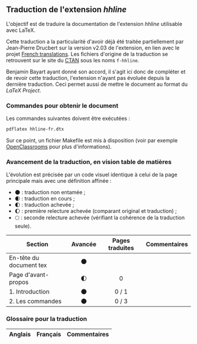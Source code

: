 ## Traduction de l'extension *hhline*

L'objectif est de traduire la documentation de l'extension *hhline* utilisable avec LaTeX. 

Cette traduction a la particularité d'avoir déjà été traitée partiellement par Jean-Pierre Drucbert sur la version v2.03 de l'extension, en lien avec le projet [French translations](https://www.ctan.org/pkg/french-translations). Les fichiers d'origine de la traduction se retrouvent sur le site du [CTAN](https://www.ctan.org/tex-archive/info/french-translations/macros/latex/required/tools) sous les noms `f-hhline`.

Benjamin Bayart ayant donné son accord, il s'agit ici donc de compléter et de revoir cette traduction, l'extension n'ayant pas évoluée depuis la dernière traduction. Ceci permet aussi de mettre le document au format du *LaTeX Project*.


### Commandes pour obtenir le document

Les commandes suivantes doivent être exécutées :

```bash
pdflatex hhline-fr.dtx
```

Sur ce point, un fichier Makefile est mis à disposition (voir par exemple [OpenClassrooms](https://openclassrooms.com/courses/compilez-sous-gnu-linux#/id/r-1130480) pour plus d'informations).


### Avancement de la traduction, en vision table de matières

L'évolution est précisée par un code visuel identique à celui de la page principale mais avec une définition affinée :

- :new_moon: : traduction non entamée ;
- :waxing_crescent_moon: : traduction en cours ;
- :first_quarter_moon: : traduction achevée ;
- :waxing_gibbous_moon: : première relecture achevée (comparant original et traduction) ; 
- :full_moon: : seconde relecture achevée (vérifiant la cohérence de la traduction seule).

Section                       | Avancée                | Pages traduites | Commentaires 
----------------------------- | :--------------------: | :-------------: | -------------------------
En-tête du document tex       | :new_moon:             |                 |
Page d'avant-propos           | :first_quarter_moon:   | 0               | 
1. Introduction               | :new_moon:             | 0 / 1           |
2. Les commandes              | :new_moon:             | 0 / 3           |

### Glossaire pour la traduction

Anglais                | Français                                       | Commentaires 
---------------------- | ---------------------------------------------- | -------------------------------
